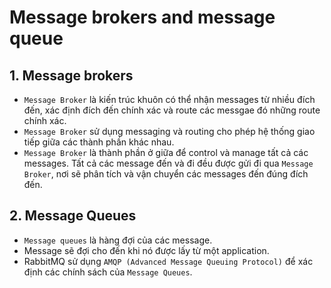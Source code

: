 # Message brokers and message queue
## 1. Message brokers
- `Message Broker` là kiến trúc khuôn có thể nhận messages từ nhiều đích đến, xác định đích đến chính xác và route các messgae đó những route chính xác.
- `Message Broker` sử dụng messaging và routing cho phép hệ thống giao tiếp giữa các thành phần khác nhau.
- `Message Broker` là thành phần ở giữa để control và manage tất cả các messages. Tất cả các message đến và đi đều được gửi đi qua `Message Broker`, nơi sẽ phân tích và vận chuyển các messages đến đúng đích đến.

## 2. Message Queues
- `Message queues` là hàng đợi của các message.
- Message sẽ đợi cho đến khi nó được lấy từ một application.
- RabbitMQ sử dụng `AMQP (Advanced Message Queuing Protocol)` để xác định các chính sách của `Message Queues`.
